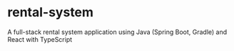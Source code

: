 # rental-system
A full-stack rental system application using Java (Spring Boot, Gradle) 
and React with TypeScript
